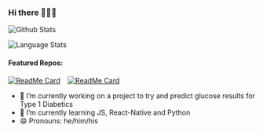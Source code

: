 ### Hi there 👋👋👋
![Github Stats](https://github-readme-stats.vercel.app/api?username=dave-t-c&count_private=true&show_icons=true&include_all_commits=true)

![Language Stats](https://github-readme-stats.vercel.app/api/top-langs/?username=dave-t-c&count_private=true&show_icons=true)

#### Featured Repos:
[![ReadMe Card](https://github-readme-stats.vercel.app/api/pin/?username=dave-t-c&repo=TfGM-API-Wrapper)](https://github.com/anuraghazra/github-readme-stats)
&ensp;
[![ReadMe Card](https://github-readme-stats.vercel.app/api/pin/?username=dave-t-c&repo=TfGM-API-Wrapper-iOS)](https://github.com/anuraghazra/github-readme-stats)


<!--- ℹ️ [My Website](https://www.dccompsci.com)-->
- 🔭 I’m currently working on a project to try and predict glucose results for Type 1 Diabetics
- 🌱 I’m currently learning JS, React-Native and Python
- 😄 Pronouns: he/him/his
<!-- - 📫 How to reach me:
  ![Twitter](https://img.shields.io/twitter/follow/dccompsci?style=social) -->

